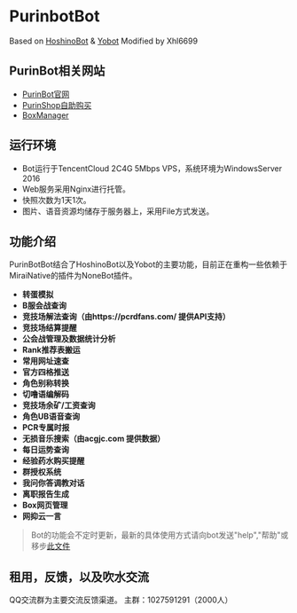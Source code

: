# PurinbotBot

Based on [HoshinoBot](https://github.com/Ice-Cirno/HoshinoBot) & [Yobot](https://github.com/yuudi/yobot)
Modified by Xhl6699

## PurinBot相关网站

- [PurinBot官网](https://purinbot.bmfnfx.cn/)
- [PurinShop自助购买](https://shop.purinbot.bmfnfx.cn/)
- [BoxManager](https://box.bmfnfx.cn/)

## 运行环境

- Bot运行于TencentCloud 2C4G 5Mbps VPS，系统环境为WindowsServer 2016
- Web服务采用Nginx进行托管。
- 快照次数为1天1次。
- 图片、语音资源均储存于服务器上，采用File方式发送。

## 功能介绍

PurinBotBot结合了HoshinoBot以及Yobot的主要功能，目前正在重构一些依赖于MiraiNative的插件为NoneBot插件。

- **转蛋模拟**
- **B服会战查询**
- **竞技场解法查询（由https://pcrdfans.com/ 提供API支持）**
- **竞技场结算提醒**
- **公会战管理及数据统计分析**
- **Rank推荐表搬运**
- **常用网址速查**
- **官方四格推送**
- **角色别称转换**
- **切噜语编解码**
- **竞技场余矿/工资查询**
- **角色UB语音查询**
- **PCR专属时报**
- **无损音乐搜索（由acgjc.com 提供数据）**
- **每日运势查询**
- **经验药水购买提醒**
- **群授权系统**
- **我问你答调教对话**
- **离职报告生成**
- **Box网页管理**
- **网抑云一言**

> Bot的功能会不定时更新，最新的具体使用方式请向bot发送"help","帮助"或移步[此文件](hoshino/modules/botmanage/help.py)

## 租用，反馈，以及吹水交流

QQ交流群为主要交流反馈渠道。
主群：1027591291（2000人）
